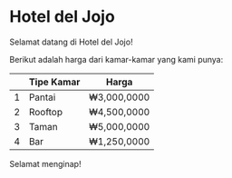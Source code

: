 # Hotel del Jojo

Selamat datang di Hotel del Jojo!

Berikut adalah harga dari kamar-kamar yang kami punya:

||**Tipe Kamar**|**Harga**|
|---|---|---|
|1|Pantai|₩3,000,0000|
|2|Rooftop|₩4,500,0000|
|3|Taman|₩5,000,0000|
|4|Bar|₩1,250,0000|

Selamat menginap!

